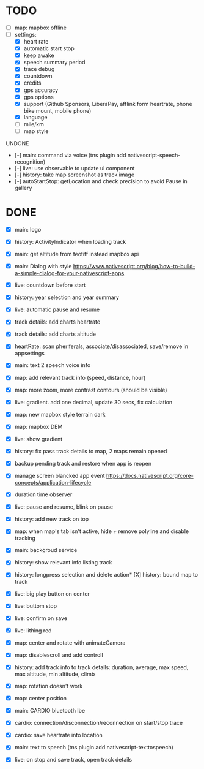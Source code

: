 TODO
====

* [ ] map: mapbox offline
* [ ] settings:
    * [X] heart rate
    * [X] automatic start stop   
    * [X] keep awake
    * [X] speech summary period
    * [X] trace debug 
    * [X] countdown
    * [X] credits
    * [X] gps accuracy
    * [X] gps options
    * [X] support (Github Sponsors, LiberaPay, afflink form heartrate, phone bike mount, mobile phone)
    * [X] language
    * [ ] mile/km
    * [ ] map style

UNDONE

* [-] main: command via voice (tns plugin add nativescript-speech-recognition)
* [-] live: use observable to update ui component
* [-] history: take map screenshot as track image
* [-] autoStartStop: getLocation and check precision to avoid Pause in gallery

DONE
====

* [X] main: logo
* [X] history: ActivityIndicator when loading track
* [X] main: get altitude from teotiff instead mapbox api
* [X] main: Dialog with style https://www.nativescript.org/blog/how-to-build-a-simple-dialog-for-your-nativescript-apps 
* [X] live: countdown before start
* [X] history: year selection and year summary
* [X] live: automatic pause and resume
* [X] track details: add charts heartrate
* [X] track details: add charts altitude
* [X] heartRate: scan pheriferals, associate/disassociated, save/remove in appsettings
* [X] main: text 2 speech voice info
* [X] map: add relevant track info (speed, distance, hour)
* [X] map: more zoom, more contrast contours (should be visible)
* [X] live: gradient. add one decimal, update 30 secs, fix calculation
* [X] map: new mapbox style terrain dark
* [X] map: mapbox DEM 
* [X] live: show gradient
* [X] history: fix pass track details to map, 2 maps remain opened
* [X] backup pending track and restore when app is reopen
* [X] manage screen blancked app event https://docs.nativescript.org/core-concepts/application-lifecycle 
* [X] duration time observer
* [X] live: pause and resume, blink on pause
* [X] history: add new track on top
* [X] map: when map's tab isn't active, hide + remove polyline and disable tracking
* [X] main: backgroud service
* [X] history: show relevant info listing track  
* [X] history: longpress selection and delete action* [X] history: bound map to track 
* [X] live: big play button on center
* [X] live: buttom stop
* [X] live: confirm on save
* [X] live: lithing red
* [X] map: center and rotate with animateCamera
* [X] map: disablescroll and add controll
* [X] history: add track info to track details: duration, average, max speed, max altitude, min altitude, climb
* [X] map: rotation doesn't work
* [X] map: center position
* [X] main: CARDIO bluetooth lbe
* [X] cardio: connection/disconnection/reconnection on start/stop trace
* [X] cardio: save heartrate into location
* [X] main: text to speech (tns plugin add nativescript-texttospeech) 
* [X] live: on stop and save track, open track details

